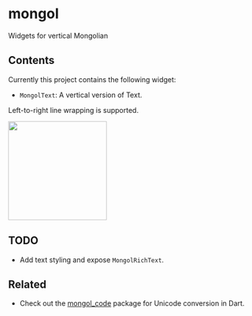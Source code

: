 # mongol

Widgets for vertical Mongolian

## Contents

Currently this project contains the following widget:

- `MongolText`: A vertical version of Text.

Left-to-right line wrapping is supported.

<img src="https://github.com/suragch/mongol/blob/master/example/supplemental/mongol_demo.png" width="200">

## TODO

- Add text styling and expose `MongolRichText`.

## Related

- Check out the [mongol_code](https://pub.dev/packages/mongol_code) package for Unicode conversion in Dart.